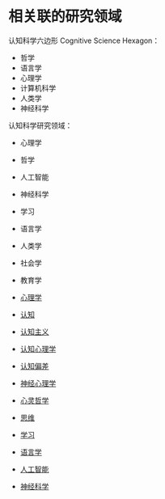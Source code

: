 
# 相关联的研究领域

认知科学六边形 Cognitive Science Hexagon：

- 哲学
- 语言学
- 心理学
- 计算机科学
- 人类学
- 神经科学





认知科学研究领域：

- 心理学
- 哲学
- 人工智能
- 神经科学
- 学习
- 语言学
- 人类学
- 社会学
- 教育学


- [心理学](https://zh.wikipedia.org/wiki/心理學)
- [认知](https://zh.wikipedia.org/wiki/認知)
- [认知主义](https://zh.wikipedia.org/wiki/認知主義)
- [认知心理学](https://zh.wikipedia.org/wiki/認知心理學)
- [认知偏差](https://zh.wikipedia.org/wiki/認知偏差)
- [神经心理学](https://zh.wikipedia.org/wiki/神經心理學)
- [心灵哲学](https://zh.wikipedia.org/wiki/心靈哲學)
- [思维](https://zh.wikipedia.org/wiki/思維)
- [学习](https://zh.wikipedia.org/wiki/學習)
- [语言学](https://zh.wikipedia.org/wiki/語言學)
- [人工智能](https://zh.wikipedia.org/wiki/人工智慧)
- [神经科学](https://zh.wikipedia.org/wiki/神經科學)
